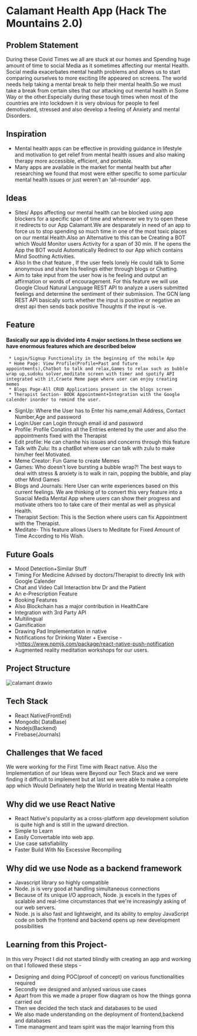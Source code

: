 # Calamant Health App (Hack The Mountains 2.0)

## Problem Statement
During these Covid Times we all are stuck at our homes and Spending huge amount of time to social Media as it sometimes affecting our mental Health. Social media exacerbates mental health problems and allows us to start comparing ourselves to more exciting life appeared on screens. The world needs help taking a mental break to help their mental health.So we must take a break from certain sites that our attacking out mental health in Some Way or the other.Especially during these tough times when most of the countries are into lockdown it is very obvious for people to feel demotivated, stressed and also develop a feeling of Anxiety and mental Disorders.

## Inspiration
* Mental health apps can be effective in providing guidance in lifestyle and motivation to get relief from mental health issues and also making therapy more accessible, efficient, and portable.
* Many apps are available in the market for mental health but after researching we found that most were either specific to some particular mental health issues or just weren’t an ‘all-rounder’ app.

## Ideas
* Sites/ Apps affecting our mental health can be blocked using app blockers for a specific span of time and whenever we try to open these it redirects to our App Calamant.We are   desparately in need of an app to force us to stop spending so much time in one of the most toxic places on our mental Health.Also an Alternative to this can be Creating a BOT   which Would Monitor users Activity for a span of 30 min. If he opens the App the BOT would Automatically Redirect to our App which contains Mind Soothing Activities.
* Also In the chat feature , If the user feels lonely He could talk to Some anonymous and share his feelings either through blogs or Chatting.
* Aim to take input from the user how is he feeling and output an affirmation or words of encouragement. For this feature we will use Google Cloud Natural Language REST API to analyze a users submitted feelings and determine the sentiment of their submission. The GCN lang REST API basically sorts whether the input is positive or negative an drest api then sends back positive Thoughts if the input is -ve.


## Feature
#### Basically our app is divided into 4 major sections.In these sections we have enormous features which are described below
     * Login/Signup Functionality in the beginning of the mobile App
     * Home Page: View Profile(Profile+Past and future appointments),Chatbot to talk and relax,Games to relax such as bubble wrap up,sudoku solver,meditate screen with timer and spotify API integrated with it,Craete Meme page where user can enjoy creating memes
     * Blogs Page-All CRUD Applications present in the blogs screen
     * Therapist Section- BOOK Appointment+Integration with the Google calender inorder to remind the user.
* SignUp: Where the User has to Enter his name,email Address, Contact Number,Age and password
* Login:User can Login  through email id and password
* Profile: Profile Conatins all the Entries entered by the user and also the appointments fixed with the Therapist
* Edit profile: He can chanhe his issues and concerns through this feature
* Talk with Zulu: Its a chatBot where user can talk with zulu to make him/her feel Motivated.
* Meme Creator: Fun Game to create Memes
* Games: Who doesn’t love bursting a bubble wrap?! The best ways to deal with stress & anxiety is to walk in rain, popping the bubble, and play other Mind Games
* Blogs and Journals: Here User can write experiences based on this current feelings. We are thinking of to convert this very feature into a Soacial Media Mental App where users can show their progress and motivate others too to take care of their mental as well as physical Health.
* Therapist Section: This is the Section where users can fix Appointment with the Therapist. 
* Meditate- This feature allows Users to Meditate for Fixed Amount of Time According to His Wish.


## Future Goals
* Mood Detection+Similar Stuff
* Timing  For Medicine Advised by doctors/Therapist to directly link with Google Calender
* Chat and Video Call Interaction btw Dr and the Patient
* An e-Prescription Feature
* Booking Features
* Also Blockchain has a major contribution in HealthCare
* Integration with 3rd Party API
* Multilingual
* Gamification
* Drawing Pad Implementation in native
* Notifications for Drinking Water + Exercise ->https://www.npmjs.com/package/react-native-push-notification
* Augmented reality meditation workshops for our users.


## Project Structure

![calamant drawio](https://user-images.githubusercontent.com/56580582/181010288-32e84c5b-5cb2-4cd7-b683-ceff922b4749.png)


## Tech Stack
* React Native(FrontEnd)
* Mongodb( DataBase)
* Nodejs(Backend)
* Firebase(Journals)

## Challenges that We faced
We were working for the First Time with React native. Also the Implementation of our Ideas were Beyond our Tech Stack and we were finding it difficult to implement but at last we were able to make a complete  app which Would Definately help the World in treating Mental Health

## Why did we use React Native 
* React Native's popularity as a cross-platform app development solution is quite high and is still in the upward direction.
* Simple to Learn
* Easily Convertable into web app.
* Use case satisfiability
*  Faster Build With No Excessive Recompiling

## Why did we use Node as a backend framework
* Javascript library so highly compatible
* Node. js is very good at handling simultaneous connections
* Because of its unique I/O approach, Node. js excels in the types of scalable and real-time circumstances that we're increasingly asking of our web servers.
* Node. js is also fast and lightweight, and its ability to employ JavaScript code on both the frontend and backend opens up new development possibilities

## Learning from this Project-
In this very Project I did not started blindly with creating an app and working on that
I followed these steps -
* Designing and doing POC(proof of concept) on various functionalities required
* Secondly we designed and anlysed various use cases
* Apart from this we made a proper flow diagram os how the things gonna carried out
* Then we decided the tech stack and databases to be used
* We also made understanding on the deployment of frontend,backend and databases
* Time managment and team spirit was the major learning from this


 

